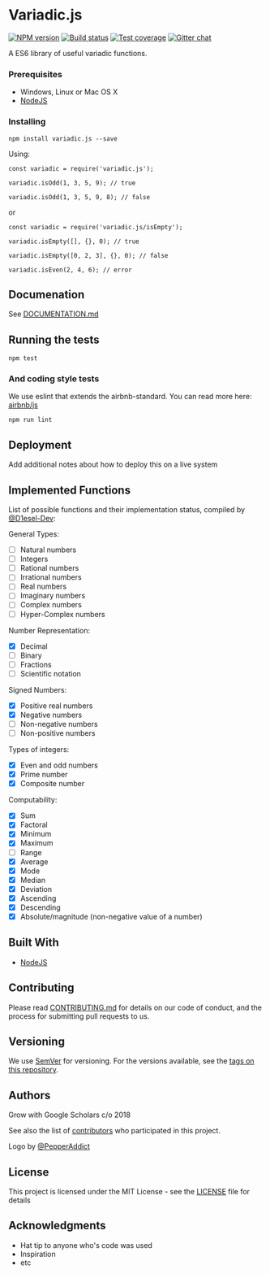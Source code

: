 # Variadic.js

[![NPM version][npm-image]][npm-url]
[![Build status][travis-image]][travis-url]
[![Test coverage][coveralls-image]][coveralls-url]
[![Gitter chat][gitter-image]][gitter-url]

A ES6 library of useful variadic functions.

### Prerequisites

* Windows, Linux or Mac OS X
* [NodeJS](https://nodejs.org)

### Installing

```
npm install variadic.js --save
```

Using:

```
const variadic = require('variadic.js');

variadic.isOdd(1, 3, 5, 9); // true

variadic.isOdd(1, 3, 5, 9, 8); // false
```

or

```
const variadic = require('variadic.js/isEmpty');

variadic.isEmpty([], {}, 0); // true

variadic.isEmpty([0, 2, 3], {}, 0); // false

variadic.isEven(2, 4, 6); // error
```

## Documenation

See [DOCUMENTATION.md](DOCUMENTATION.md)

## Running the tests

```
npm test
```

### And coding style tests
We use eslint that extends the airbnb-standard. You can read more here: [airbnb/js](https://github.com/airbnb/javascript)

```
npm run lint
```

## Deployment

Add additional notes about how to deploy this on a live system

## Implemented Functions

List of possible functions and their implementation status, compiled by [@D1esel-Dev](https://github.com/D1esel-Dev):

General Types:

- [ ] Natural numbers
- [ ] Integers
- [ ] Rational numbers
- [ ] Irrational numbers
- [ ] Real numbers
- [ ] Imaginary numbers
- [ ] Complex numbers
- [ ] Hyper-Complex numbers

Number Representation:

- [X] Decimal
- [ ] Binary
- [ ] Fractions
- [ ] Scientific notation

Signed Numbers:

- [X] Positive real numbers
- [X] Negative numbers
- [ ] Non-negative numbers
- [ ] Non-positive numbers

Types of integers:

- [X] Even and odd numbers
- [X] Prime number
- [X] Composite number

Computability:

- [X] Sum
- [X] Factoral
- [X] Minimum
- [X] Maximum
- [ ] Range
- [X] Average
- [X] Mode
- [X] Median
- [X] Deviation
- [X] Ascending
- [X] Descending
- [X] Absolute/magnitude (non-negative value of a number)

## Built With

* [NodeJS](https://nodejs.org)

## Contributing

Please read [CONTRIBUTING.md](CONTRIBUTING.md) for details on our code of conduct, and the process for submitting pull requests to us.

## Versioning

We use [SemVer](http://semver.org/) for versioning. For the versions available, see the [tags on this repository](https://github.com/variadicjs/variadic.js/releases).

## Authors

Grow with Google Scholars c/o 2018

See also the list of [contributors](https://github.com/variadicjs/variadic.js/graphs/contributors) who participated in this project.

Logo by [@PepperAddict](https://github.com/PepperAddict)

## License

This project is licensed under the MIT License - see the [LICENSE](LICENSE) file for details

## Acknowledgments

* Hat tip to anyone who's code was used
* Inspiration
* etc

[npm-image]: https://img.shields.io/npm/v/variadic.js.svg?style=for-the-badge
[npm-url]: https://npmjs.org/package/variadic.js
[travis-image]: https://img.shields.io/travis/variadicjs/variadic.js/master.svg?style=for-the-badge
[travis-url]: https://travis-ci.org/variadicjs/variadic.js
[coveralls-image]: https://img.shields.io/coveralls/variadicjs/variadic.js.svg?style=for-the-badge
[coveralls-url]: https://coveralls.io/r/variadicjs/variadic.js?branch=develop
[gitter-image]: https://img.shields.io/gitter/room/variadicjs/variadic.js.svg?style=for-the-badge
[gitter-url]: https://gitter.im/variadicjs/Lobby?source=orgpage
